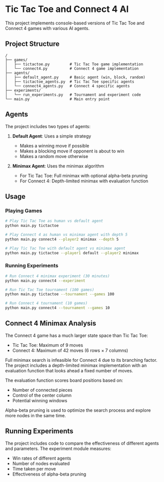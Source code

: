 # Tic Tac Toe and Connect 4 AI

This project implements console-based versions of Tic Tac Toe and Connect 4 games with various AI agents.

## Project Structure

```
/
├── games/
│   ├── tictactoe.py         # Tic Tac Toe game implementation
│   └── connect4.py          # Connect 4 game implementation
├── agents/
│   ├── default_agent.py     # Basic agent (win, block, random)
│   ├── tictactoe_agents.py  # Tic Tac Toe specific agents
│   └── connect4_agents.py   # Connect 4 specific agents
├── experiments/
│   └── run_experiments.py   # Tournament and experiment code
└── main.py                  # Main entry point
```

## Agents

The project includes two types of agents:

1. **Default Agent**: Uses a simple strategy
   - Makes a winning move if possible
   - Makes a blocking move if opponent is about to win
   - Makes a random move otherwise

2. **Minimax Agent**: Uses the minimax algorithm
   - For Tic Tac Toe: Full minimax with optional alpha-beta pruning
   - For Connect 4: Depth-limited minimax with evaluation function

## Usage

### Playing Games

```bash
# Play Tic Tac Toe as human vs default agent
python main.py tictactoe

# Play Connect 4 as human vs minimax agent with depth 5
python main.py connect4 --player2 minimax --depth 5

# Play Tic Tac Toe with default agent vs minimax agent
python main.py tictactoe --player1 default --player2 minimax
```

### Running Experiments

```bash
# Run Connect 4 minimax experiment (30 minutes)
python main.py connect4 --experiment

# Run Tic Tac Toe tournament (100 games)
python main.py tictactoe --tournament --games 100

# Run Connect 4 tournament (10 games)
python main.py connect4 --tournament --games 10
```

## Connect 4 Minimax Analysis

The Connect 4 game has a much larger state space than Tic Tac Toe:
- Tic Tac Toe: Maximum of 9 moves
- Connect 4: Maximum of 42 moves (6 rows × 7 columns)

Full minimax search is infeasible for Connect 4 due to its branching factor. The project includes a depth-limited minimax implementation with an evaluation function that looks ahead a fixed number of moves.

The evaluation function scores board positions based on:
- Number of connected pieces
- Control of the center column
- Potential winning windows

Alpha-beta pruning is used to optimize the search process and explore more nodes in the same time.

## Running Experiments

The project includes code to compare the effectiveness of different agents and parameters. The experiment module measures:
- Win rates of different agents
- Number of nodes evaluated
- Time taken per move
- Effectiveness of alpha-beta pruning 